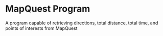 # MapQuest Program
A program capable of retrieving directions, total distance, total time, and points of interests from MapQuest
